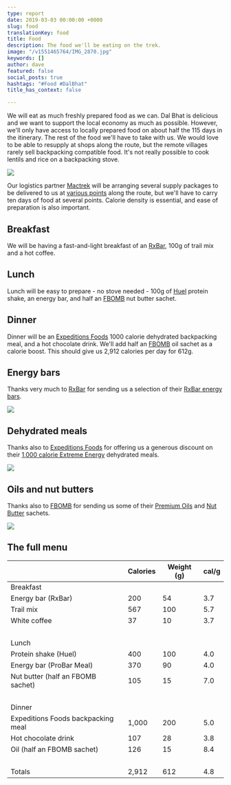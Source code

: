 ```yaml
---
type: report
date: 2019-03-03 00:00:00 +0000
slug: food
translationKey: food
title: Food
description: The food we'll be eating on the trek.
image: "/v1551465764/IMG_2870.jpg"
keywords: []
author: dave
featured: false
social_posts: true
hashtags: "#Food #DalBhat"
title_has_context: false

---
```

We will eat as much freshly prepared food as we can. Dal Bhat is delicious and we want to support the local economy as much as possible. However, we'll only have access to locally prepared food on about half the 115 days in the itinerary. The rest of the food we'll have to take with us. We would love to be able to resupply at shops along the route, but the remote villages rarely sell backpacking compatible food. It's not really possible to cook lentils and rice on a backpacking stove.

![](https://res.cloudinary.com/wildernessprime/image/upload/w_800,dpr_auto/v1551710343/IMG_2289.jpg)

Our logistics partner [Mactrek](http://www.mactreks.com/) will be arranging several supply packages to be delivered to us at [various points](/expeditions/great-himalaya-trail/itinerary-resupply/) along the route, but we'll have to carry ten days of food at several points. Calorie density is essential, and ease of preparation is also important.

## Breakfast

We will be having a fast-and-light breakfast of an [RxBar](https://www.rxbar.com/), 100g of trail mix and a hot coffee.

## Lunch

Lunch will be easy to prepare - no stove needed - 100g of [Huel](https://huel.com/) protein shake, an energy bar, and half an [FBOMB](https://www.dropanfbomb.com/collections/nut-butters) nut butter sachet.

## Dinner

Dinner will be an [Expeditions Foods](https://expeditionfoods.com/) 1000 calorie dehydrated backpacking meal, and a hot chocolate drink. We'll add half an [FBOMB](https://www.dropanfbomb.com/collections/fbomb-oils) oil sachet as a calorie boost. This should give us 2,912 calories per day for 612g.

## Energy bars

Thanks very much to [RxBar](https://www.rxbar.com/) for sending us a selection of their [RxBar energy bars](https://www.rxbar.com/shop.html/).

![](https://res.cloudinary.com/wildernessprime/image/upload/w_800,dpr_auto/v1551711153/bs12thumbnail_1.jpg)

## Dehydrated meals

Thanks also to [Expeditions Foods](https://expeditionfoods.com/) for offering us a generous discount on their [1,000 calorie Extreme Energy](https://expeditionfoods.com/collections/1000kcal) dehydrated meals.

![](https://res.cloudinary.com/wildernessprime/image/upload/w_800,dpr_auto/v1551711026/spaghettibolognaise_1000_v4__orange_1000x1000.jpg)

## Oils and nut butters

Thanks also to [FBOMB](https://www.dropanfbomb.com/) for sending us some of their [Premium Oils](https://www.dropanfbomb.com/collections/fbomb-oils) and [Nut Butter](https://www.dropanfbomb.com/collections/nut-butters) sachets.

![](https://res.cloudinary.com/wildernessprime/image/upload/w_800,dpr_auto/v1553256138/fbomb.jpg)

## The full menu

<div class="tableizer-container"><table class="tableizer-table">
<thead><tr class="tableizer-firstrow"><th></th><th>Calories</th><th>Weight (g)</th><th>cal/g</th></tr></thead><tbody>
<tr><td>Breakfast</td><td> </td><td> </td><td> </td></tr>
<tr><td>Energy bar (RxBar)</td><td>200</td><td>54</td><td>3.7</td></tr>
<tr><td>Trail mix</td><td>567</td><td>100</td><td>5.7</td></tr>
<tr><td>White coffee</td><td>37</td><td>10</td><td>3.7</td></tr>
<tr><td> </td><td> </td><td> </td><td> </td></tr>
<tr><td>Lunch</td><td> </td><td> </td><td> </td></tr>
<tr><td>Protein shake (Huel)</td><td>400</td><td>100</td><td>4.0</td></tr>
<tr><td>Energy bar (ProBar Meal)</td><td>370</td><td>90</td><td>4.0</td></tr>
<tr><td>Nut butter (half an FBOMB sachet)</td><td>105</td><td>15</td><td>7.0</td></tr>
<tr><td> </td><td> </td><td> </td><td> </td></tr>
<tr><td>Dinner</td><td> </td><td> </td><td> </td></tr>
<tr><td>Expeditions Foods backpacking meal</td><td>1,000</td><td>200</td><td>5.0</td></tr>
<tr><td>Hot chocolate drink</td><td>107</td><td>28</td><td>3.8</td></tr>
<tr><td>Oil (half an FBOMB sachet)</td><td>126</td><td>15</td><td>8.4</td></tr>
<tr><td> </td><td> </td><td> </td><td> </td></tr>
<tr><td>Totals</td><td>2,912</td><td>612</td><td>4.8</td></tr>
</tbody></table></div>